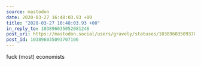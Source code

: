 ```yaml
---
source: mastodon
date: 2020-03-27 16:48:03.93 +00
title: "2020-03-27 16:48:03.93 +00"
in_reply_to: 103896035052081246
post_uri: https://mastodon.social/users/gravely/statuses/103896035093707106
post_id: 103896035093707106
---
```

fuck (most) economists


